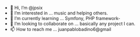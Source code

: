 - 👋 Hi, I’m @jpsix
- 👀 I’m interested in ... music and helping others.
- 🌱 I’m currently learning ... Symfony, PHP framework-
- 💞️ I’m looking to collaborate on ... basically any project I can.
- 📫 How to reach me ... juanpablobadino6@gmail

<!---
jpsix/jpsix is a ✨ special ✨ repository because its `README.md` (this file) appears on your GitHub profile.
You can click the Preview link to take a look at your changes.
--->
